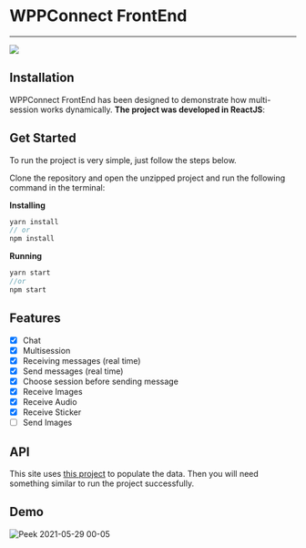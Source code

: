 # WPPConnect FrontEnd
----

<img src="https://img.shields.io/static/v1?label=FrontEnd&message=WPPConnect&color=007AF3&style=for-the-badge&logo=ghost"/>

## Installation

WPPConnect FrontEnd has been designed to demonstrate how multi-session works dynamically. **The project was developed in ReactJS**:

## Get Started
To run the project is very simple, just follow the steps below.

Clone the repository and open the unzipped project and run the following command in the terminal:

**Installing**

```jsx
yarn install
// or
npm install
```

**Running**

```jsx
yarn start
//or
npm start
```

## Features

- [x] Chat
- [x] Multisession
- [x] Receiving messages (real time)
- [x] Send messages (real time)
- [x] Choose session before sending message
- [x] Receive Images
- [x] Receive Audio
- [x] Receive Sticker
- [ ] Send Images

## API

This site uses [this project](https://github.com/wppconnect-team/wppconnect-server/) to populate the data. Then you will need something similar to run the project successfully.

## Demo
![Peek 2021-05-29 00-05](https://user-images.githubusercontent.com/40338524/120056309-aa5b0180-c011-11eb-848b-94569c32a8c6.gif)
